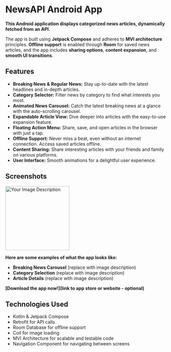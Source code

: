 # NewsAPI Android App

**This Android application displays categorized news articles, dynamically fetched from an API.**

The app is built using **Jetpack Compose** and adheres to **MVI architecture** principles. **Offline support** is enabled through **Room** for saved news articles, and the app includes **sharing options**, **content expansion**, and **smooth UI transitions**.

## Features

* **Breaking News & Regular News:** Stay up-to-date with the latest headlines and in-depth articles.
* **Category Selector:** Filter news by category to find what interests you most.
* **Animated News Carousel:** Catch the latest breaking news at a glance with the auto-scrolling carousel.
* **Expandable Article View:** Dive deeper into articles with the easy-to-use expansion feature.
* **Floating Action Menu:** Share, save, and open articles in the browser with just a tap.
* **Offline Support:** Never miss a beat, even without an internet connection. Access saved articles offline.
* **Content Sharing:** Share interesting articles with your friends and family on various platforms.
* **User Interface:** Smooth animations for a delightful user experience.

## Screenshots
<img src="your_image_p![WhatsApp Image 2024-11-02 at 7 46 28 PM (4)](https://github.com/user-attachments/assets/67734bdb-7437-4672-b01a-dcda24bac341)
ath" width="200" height="200" alt="Your Image Description">


**Here are some examples of what the app looks like:**

* **Breaking News Carousel** (replace with image description)
* **Category Selection** (replace with image description)
* **Article Details** (replace with image description)

**[Download the app now!](link to app store or website - optional)**

## Technologies Used

* Kotlin & Jetpack Compose
* Retrofit for API calls
* Room Database for offline support
* Coil for image loading
* MVI Architecture for scalable and testable code
* Navigation Component for navigating between screens

